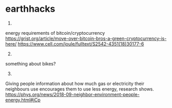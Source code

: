 # earthhacks
1)
energy requirements of bitcoin/cryptocurrency
https://grist.org/article/move-over-bitcoin-bros-a-green-cryptocurrency-is-here/
https://www.cell.com/joule/fulltext/S2542-4351(18)30177-6


2)
something about bikes?


3)
Giving people information about how much gas or electricity their neighbours use encourages them to use less energy, research shows.
https://phys.org/news/2018-09-neighbor-environment-people-energy.html#jCp


